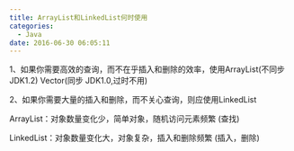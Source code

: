 ```yaml
---
title: ArrayList和LinkedList何时使用
categories:
  - Java
date: 2016-06-30 06:05:11
---
```


1、如果你需要高效的查询，而不在乎插入和删除的效率，使用ArrayList(不同步JDK1.2) Vector(同步 JDK1.0,过时不用)

2、如果你需要大量的插入和删除，而不关心查询，则应使用LinkedList

ArrayList：对象数量变化少，简单对象，随机访问元素频繁 (查找)

LinkedList：对象数量变化大，对象复杂，插入和删除频繁 (插入，删除)
